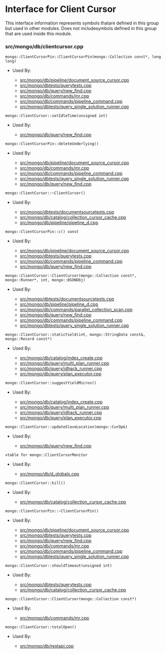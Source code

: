 
# Interface for Client Cursor
This interface information represents symbols thatare defined in this group but used in other modules.  Does not includesymbols defined in this group that are used inside this module.

### src/mongo/db/clientcursor.cpp

<div></div>

    mongo::ClientCursorPin::ClientCursorPin(mongo::Collection const*, long long)

- Used By:

    - [src/mongo/db/pipeline/document\_source\_cursor.cpp](../../../queries/aggregation\_framework)
    - [src/mongo/dbtests/querytests.cpp](../../../tests/unit\_tests)
    - [src/mongo/db/query/new\_find.cpp](../../../queries/core\_query\_system)
    - [src/mongo/db/commands/mr.cpp](../../../queries/database\_commands)
    - [src/mongo/db/commands/pipeline\_command.cpp](../../../queries/aggregation\_framework)
    - [src/mongo/dbtests/query\_single\_solution\_runner.cpp](../../../tests/unit\_tests)

<div></div>

    mongo::ClientCursor::setIdleTime(unsigned int)

- Used By:

    - [src/mongo/db/query/new\_find.cpp](../../../queries/core\_query\_system)

<div></div>

    mongo::ClientCursorPin::deleteUnderlying()

- Used By:

    - [src/mongo/db/pipeline/document\_source\_cursor.cpp](../../../queries/aggregation\_framework)
    - [src/mongo/db/commands/mr.cpp](../../../queries/database\_commands)
    - [src/mongo/db/commands/pipeline\_command.cpp](../../../queries/aggregation\_framework)
    - [src/mongo/dbtests/query\_single\_solution\_runner.cpp](../../../tests/unit\_tests)
    - [src/mongo/db/query/new\_find.cpp](../../../queries/core\_query\_system)

<div></div>

    mongo::ClientCursor::~ClientCursor()

- Used By:

    - [src/mongo/dbtests/documentsourcetests.cpp](../../../tests/unit\_tests)
    - [src/mongo/db/catalog/collection\_cursor\_cache.cpp](../../../storage/storage\_layer\_structure)
    - [src/mongo/db/pipeline/pipeline\_d.cpp](../../../queries/aggregation\_framework)

<div></div>

    mongo::ClientCursorPin::c() const

- Used By:

    - [src/mongo/db/pipeline/document\_source\_cursor.cpp](../../../queries/aggregation\_framework)
    - [src/mongo/dbtests/querytests.cpp](../../../tests/unit\_tests)
    - [src/mongo/db/commands/pipeline\_command.cpp](../../../queries/aggregation\_framework)
    - [src/mongo/db/query/new\_find.cpp](../../../queries/core\_query\_system)

<div></div>

    mongo::ClientCursor::ClientCursor(mongo::Collection const*, mongo::Runner*, int, mongo::BSONObj)

- Used By:

    - [src/mongo/dbtests/documentsourcetests.cpp](../../../tests/unit\_tests)
    - [src/mongo/db/pipeline/pipeline\_d.cpp](../../../queries/aggregation\_framework)
    - [src/mongo/db/commands/parallel\_collection\_scan.cpp](../../../queries/database\_commands)
    - [src/mongo/db/query/new\_find.cpp](../../../queries/core\_query\_system)
    - [src/mongo/db/commands/pipeline\_command.cpp](../../../queries/aggregation\_framework)
    - [src/mongo/dbtests/query\_single\_solution\_runner.cpp](../../../tests/unit\_tests)

<div></div>

    mongo::ClientCursor::staticYield(int, mongo::StringData const&, mongo::Record const*)

- Used By:

    - [src/mongo/db/catalog/index\_create.cpp](../../../storage/storage\_layer\_structure)
    - [src/mongo/db/query/multi\_plan\_runner.cpp](../../../queries/core\_query\_system)
    - [src/mongo/db/query/idhack\_runner.cpp](../../../queries/core\_query\_system)
    - [src/mongo/db/query/plan\_executor.cpp](../../../queries/core\_query\_system)

<div></div>

    mongo::ClientCursor::suggestYieldMicros()

- Used By:

    - [src/mongo/db/catalog/index\_create.cpp](../../../storage/storage\_layer\_structure)
    - [src/mongo/db/query/multi\_plan\_runner.cpp](../../../queries/core\_query\_system)
    - [src/mongo/db/query/idhack\_runner.cpp](../../../queries/core\_query\_system)
    - [src/mongo/db/query/plan\_executor.cpp](../../../queries/core\_query\_system)

<div></div>

    mongo::ClientCursor::updateSlaveLocation(mongo::CurOp&)

- Used By:

    - [src/mongo/db/query/new\_find.cpp](../../../queries/core\_query\_system)

<div></div>

    vtable for mongo::ClientCursorMonitor

- Used By:

    - [src/mongo/db/d\_globals.cpp](../../../dead\_code/legacy\_code)

<div></div>

    mongo::ClientCursor::kill()

- Used By:

    - [src/mongo/db/catalog/collection\_cursor\_cache.cpp](../../../storage/storage\_layer\_structure)

<div></div>

    mongo::ClientCursorPin::~ClientCursorPin()

- Used By:

    - [src/mongo/db/pipeline/document\_source\_cursor.cpp](../../../queries/aggregation\_framework)
    - [src/mongo/dbtests/querytests.cpp](../../../tests/unit\_tests)
    - [src/mongo/db/query/new\_find.cpp](../../../queries/core\_query\_system)
    - [src/mongo/db/commands/mr.cpp](../../../queries/database\_commands)
    - [src/mongo/db/commands/pipeline\_command.cpp](../../../queries/aggregation\_framework)
    - [src/mongo/dbtests/query\_single\_solution\_runner.cpp](../../../tests/unit\_tests)

<div></div>

    mongo::ClientCursor::shouldTimeout(unsigned int)

- Used By:

    - [src/mongo/dbtests/querytests.cpp](../../../tests/unit\_tests)
    - [src/mongo/db/catalog/collection\_cursor\_cache.cpp](../../../storage/storage\_layer\_structure)

<div></div>

    mongo::ClientCursor::ClientCursor(mongo::Collection const*)

- Used By:

    - [src/mongo/db/commands/mr.cpp](../../../queries/database\_commands)

<div></div>

    mongo::ClientCursor::totalOpen()

- Used By:

    - [src/mongo/db/restapi.cpp](../../../network/web\_server)
